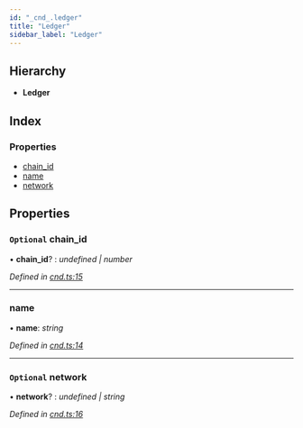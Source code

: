 ```yaml
---
id: "_cnd_.ledger"
title: "Ledger"
sidebar_label: "Ledger"
---
```


## Hierarchy

* **Ledger**

## Index

### Properties

* [chain_id](_cnd_.ledger.md#optional-chain_id)
* [name](_cnd_.ledger.md#name)
* [network](_cnd_.ledger.md#optional-network)

## Properties

### `Optional` chain_id

• **chain_id**? : *undefined | number*

*Defined in [cnd.ts:15](https://github.com/comit-network/comit-js-sdk/blob/638de0e/src/cnd.ts#L15)*

___

###  name

• **name**: *string*

*Defined in [cnd.ts:14](https://github.com/comit-network/comit-js-sdk/blob/638de0e/src/cnd.ts#L14)*

___

### `Optional` network

• **network**? : *undefined | string*

*Defined in [cnd.ts:16](https://github.com/comit-network/comit-js-sdk/blob/638de0e/src/cnd.ts#L16)*
